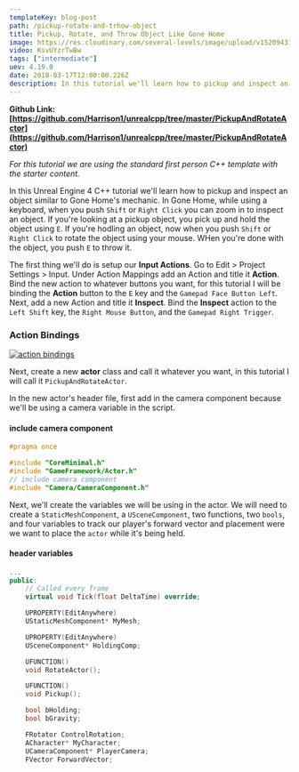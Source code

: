 ```yaml
---
templateKey: blog-post
path: /pickup-rotate-and-trhow-object
title: Pickup, Rotate, and Throw Object Like Gone Home
image: https://res.cloudinary.com/several-levels/image/upload/v1520943148/pikcup-rotate-actor_lebmpn.jpg
video: KsvUYzrTwBw
tags: ["intermediate"]
uev: 4.19.0
date: 2018-03-17T12:00:00.226Z
description: In this tutorial we'll learn how to pickup and inspect an object similar to Gone Home.
---
```

**Github Link: [https://github.com/Harrison1/unrealcpp/tree/master/PickupAndRotateActor](https://github.com/Harrison1/unrealcpp/tree/master/PickupAndRotateActor)**

*For this tutorial we are using the standard first person C++ template with the starter content.*

In this Unreal Engine 4 C++ tutorial we'll learn how to pickup and inspect an object similar to Gone Home's mechanic. In Gone Home, while using a keyboard, when you push `Shift` or `Right Click` you can zoom in to inspect an object. If you're looking at a pickup object, you pick up and hold the object using `E`. If you're hodling an object, now when you push `Shift` or `Right Click` to rotate the object using your mouse. WHen you're done with the object, you push `E` to throw it.

The first thing we'll do is setup our **Input Actions**. Go to Edit > Project Settings > Input. Under Action Mappings add an Action and title it **Action**. Bind the new action to whatever buttons you want, for this tutorial I will be binding the **Action** button to the `E` key and the `Gamepad Face Button Left`. Next, add a new Action and title it **Inspect**. Bind the **Inspect** action to the `Left Shift` key, the `Right Mouse Button`, and the `Gamepad Right Trigger`.

### Action Bindings
[![action bindings](https://res.cloudinary.com/several-levels/image/upload/v1521112199/action-mappings-inspect_ohwadj.jpg
 "action bindings")](https://res.cloudinary.com/several-levels/image/upload/v1521112199/action-mappings-inspect_ohwadj.jpg)

Next, create a new **actor** class and call it whatever you want, in this tutorial I will call it `PickupAndRotateActor`.

In the new actor's header file, first add in the camera component because we'll be using a camera variable in the script.

#### include camera component
```cpp
#pragma once

#include "CoreMinimal.h"
#include "GameFramework/Actor.h"
// include camera component
#include "Camera/CameraComponent.h"
``` 

Next, we'll create the variables we will be using in the actor. We will need to create a `StaticMeshComponent`, a `USceneComponent`, two functions, two `bools`, and four variables to track our player's forward vector and placement were we want to place the `actor` while it's being held.

#### header variables
```cpp
...
public:	
	// Called every frame
	virtual void Tick(float DeltaTime) override;

	UPROPERTY(EditAnywhere)
	UStaticMeshComponent* MyMesh;

	UPROPERTY(EditAnywhere)
	USceneComponent* HoldingComp;

	UFUNCTION()
	void RotateActor();

	UFUNCTION()
	void Pickup();

	bool bHolding;
	bool bGravity;

	FRotator ControlRotation;
	ACharacter* MyCharacter;
	UCameraComponent* PlayerCamera;
	FVector ForwardVector;
```